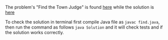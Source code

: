 The problem's "Find the Town Judge" is found [here](https://leetcode.com/problems/find-the-town-judge/) while the solution is [here](https://github.com/aurimas13/Solutions-To-Problems/blob/main/LeetCode/Python%20Solutions/Find%20the%20Town%20Judge/Solution.py)

To check the solution in terminal first compile Java file as `javac find.java`, then run the command as follows `java Solution` and it will check tests and if the solution works correctly.